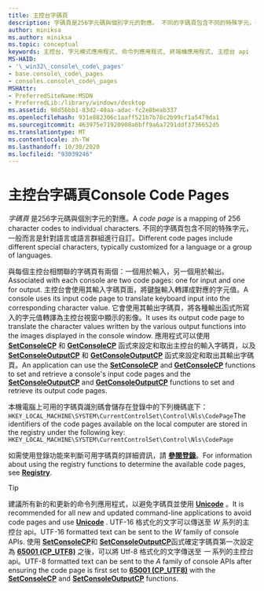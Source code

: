 ```yaml
---
title: 主控台字碼頁
description: 字碼頁是256字元碼與個別字元的對應。 不同的字碼頁包含不同的特殊字元，一般而言是針對語言或語言群組進行自訂。
author: miniksa
ms.author: miniksa
ms.topic: conceptual
keywords: 主控台, 字元模式應用程式, 命令列應用程式, 終端機應用程式, 主控台 api
MS-HAID:
- '\_win32\_console\_code\_pages'
- base.console\_code\_pages
- consoles.console\_code\_pages
MSHAttr:
- PreferredSiteName:MSDN
- PreferredLib:/library/windows/desktop
ms.assetid: 98d56bb1-83d2-40aa-adac-fc2e8beab337
ms.openlocfilehash: 931e882306c1aaff521b7b78c2b99cf1a5479da1
ms.sourcegitcommit: 463975e71920908a6bff9a6a7291ddf3736652d5
ms.translationtype: MT
ms.contentlocale: zh-TW
ms.lasthandoff: 10/30/2020
ms.locfileid: "93039246"
---
```

# <a name="console-code-pages"></a><span data-ttu-id="f42c0-105">主控台字碼頁</span><span class="sxs-lookup"><span data-stu-id="f42c0-105">Console Code Pages</span></span>

<span data-ttu-id="f42c0-106">*字碼頁* 是256字元碼與個別字元的對應。</span><span class="sxs-lookup"><span data-stu-id="f42c0-106">A *code page* is a mapping of 256 character codes to individual characters.</span></span> <span data-ttu-id="f42c0-107">不同的字碼頁包含不同的特殊字元，一般而言是針對語言或語言群組進行自訂。</span><span class="sxs-lookup"><span data-stu-id="f42c0-107">Different code pages include different special characters, typically customized for a language or a group of languages.</span></span>

<span data-ttu-id="f42c0-108">與每個主控台相關聯的字碼頁有兩個：一個用於輸入，另一個用於輸出。</span><span class="sxs-lookup"><span data-stu-id="f42c0-108">Associated with each console are two code pages: one for input and one for output.</span></span> <span data-ttu-id="f42c0-109">主控台會使用其輸入字碼頁面，將鍵盤輸入轉譯成對應的字元值。</span><span class="sxs-lookup"><span data-stu-id="f42c0-109">A console uses its input code page to translate keyboard input into the corresponding character value.</span></span> <span data-ttu-id="f42c0-110">它會使用其輸出字碼頁，將各種輸出函式所寫入的字元值轉譯為主控台視窗中顯示的影像。</span><span class="sxs-lookup"><span data-stu-id="f42c0-110">It uses its output code page to translate the character values written by the various output functions into the images displayed in the console window.</span></span> <span data-ttu-id="f42c0-111">應用程式可以使用 [**SetConsoleCP**](setconsolecp.md) 和 [**GetConsoleCP**](getconsolecp.md) 函式來設定和取出主控台的輸入字碼頁，以及 [**SetConsoleOutputCP**](setconsoleoutputcp.md) 和 [**GetConsoleOutputCP**](getconsoleoutputcp.md) 函式來設定和取出其輸出字碼頁。</span><span class="sxs-lookup"><span data-stu-id="f42c0-111">An application can use the [**SetConsoleCP**](setconsolecp.md) and [**GetConsoleCP**](getconsolecp.md) functions to set and retrieve a console's input code pages and the [**SetConsoleOutputCP**](setconsoleoutputcp.md) and [**GetConsoleOutputCP**](getconsoleoutputcp.md) functions to set and retrieve its output code pages.</span></span>

<span data-ttu-id="f42c0-112">本機電腦上可用的字碼頁識別碼會儲存在登錄中的下列機碼底下： `HKEY_LOCAL_MACHINE\SYSTEM\CurrentControlSet\Control\Nls\CodePage`</span><span class="sxs-lookup"><span data-stu-id="f42c0-112">The identifiers of the code pages available on the local computer are stored in the registry under the following key: `HKEY_LOCAL_MACHINE\SYSTEM\CurrentControlSet\Control\Nls\CodePage`</span></span>

<span data-ttu-id="f42c0-113">如需使用登錄功能來判斷可用字碼頁的詳細資訊，請 [**參閱登錄**](https://msdn.microsoft.com/library/windows/desktop/ms724871)。</span><span class="sxs-lookup"><span data-stu-id="f42c0-113">For information about using the registry functions to determine the available code pages, see [**Registry**](https://msdn.microsoft.com/library/windows/desktop/ms724871).</span></span>

> [!TIP]
> <span data-ttu-id="f42c0-114">建議所有新的和更新的命令列應用程式，以避免字碼頁並使用 **[Unicode](https://docs.microsoft.com/windows/win32/intl/unicode)** 。</span><span class="sxs-lookup"><span data-stu-id="f42c0-114">It is recommended for all new and updated command-line applications to avoid code pages and use **[Unicode](https://docs.microsoft.com/windows/win32/intl/unicode)** .</span></span> <span data-ttu-id="f42c0-115">UTF-16 格式化的文字可以傳送至 *W* 系列的主控台 api。</span><span class="sxs-lookup"><span data-stu-id="f42c0-115">UTF-16 formatted text can be sent to the *W* family of console APIs.</span></span> <span data-ttu-id="f42c0-116">使用 [**SetConsoleCP**](setconsolecp.md)和 [**SetConsoleOutputCP**](setconsoleoutputcp.md)函式確定字碼頁第一次設定為 **[65001 (CP_UTF8)](https://docs.microsoft.com/windows/win32/intl/code-page-identifiers)** 之後，可以將 Utf-8 格式化的文字傳送至 *一* 系列的主控台 api。</span><span class="sxs-lookup"><span data-stu-id="f42c0-116">UTF-8 formatted text can be sent to the *A* family of console APIs after ensuring the code page is first set to **[65001 (CP_UTF8)](https://docs.microsoft.com/windows/win32/intl/code-page-identifiers)** with the [**SetConsoleCP**](setconsolecp.md) and [**SetConsoleOutputCP**](setconsoleoutputcp.md) functions.</span></span>
